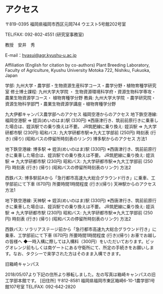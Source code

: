 # アクセス
〒819-0395 福岡県福岡市西区元岡744 ウエスト5号館202号室

TEL/FAX: 092-802-4551 (研究室事務室)

教授　安井　秀

E-mail：hyasui@agr.kyushu-u.ac.jp

Affiliation (English for citation by co-authors)
Plant Breeding Laboratory, Faculty of Agriculture, Kyushu University
Motoka 722, Nishiku, Fukuoka, Japan

学部: 九州大学・農学部・生物資源生産科学コース・農学分野・植物育種学研究室
修士博士課程: 九州大学大学院 ・ 生物資源環境科学府・資源生物科学専攻・農業生物資源学コース・ 植物育種学分野
教員: 九州大学大学院 ・農学研究院・資源生物科学部門・農業生物資源学講座・植物育種学分野





九大伊都キャンパス農学部へのアクセス
福岡空港からのアクセス
地下鉄空港線: 福岡空港駅 => 姪浜(めいのはま)駅 (330円) 
※西唐津行き、筑前前原行きに乗車した場合は、姪浜駅での乗り換えは不要。
JR筑肥線に乗り換え: 姪浜駅 => 九大学研都市駅 (230円)
昭和バス: 九大学研都市駅=>九大工学部前 (250円) 時刻表 (行き) (帰り)
(昭和バスの停留所時刻表のリンク)
博多駅からのアクセス
方法1

地下鉄空港線: 博多駅 => 姪浜(めいのはま)駅 (330円) 
※西唐津行き、筑前前原行きに乗車した場合は、姪浜駅での乗り換えは不要。
JR筑肥線に乗り換え: 姪浜駅 => 九大学研都市駅 (230円)
昭和バス: 九大学研都市駅=>九大工学部前 (250円) 時刻表 (行き) (帰り)
(昭和バスの停留所時刻表のリンク)
方法2

西鉄バス: 博多駅前Aから「急行都市高速九大総合グラウンド行き」に乗車、工学部前にて下車 (670円) 
所要時間1時間程度 (行き)(帰り)
天神駅からのアクセス
方法1

地下鉄空港線: 天神駅 => 姪浜(めいのはま)駅 (330円) 
※西唐津行き、筑前前原行きに乗車した場合は、姪浜駅での乗り換えは不要。
JR筑肥線に乗り換え: 姪浜駅 => 九大学研都市駅 (230円)
昭和バス: 九大学研都市駅=>九大工学部前 (250円) 時刻表 (行き) (帰り)
(昭和バスの停留所時刻表のリンク)
方法2

西鉄バス: ソラリアステージ前から「急行都市高速九大総合グラウンド行き」に乗車、工学部前にて下車 (670円) 
所要時間1時間程度 (行き)(帰り)
お車でお越しの皆様へ
◆一時入構に際しては入構料（300円）をいただいております。ビッグオレンジ前もしくは南ゲートにある守衛所にて、所定の手続きをお願いします。なお、タクシーで来学された方はそのまま入構できます。

旧箱崎キャンパス

2018/05/07より下記の住所より移転しました。左の写真は箱崎キャンパスの旧工学部本館です。
[旧住所] 
〒812-8581 福岡県福岡市東区箱崎6-10-1農学部1号館107号室
TEL/FAX: 092-642-2820
